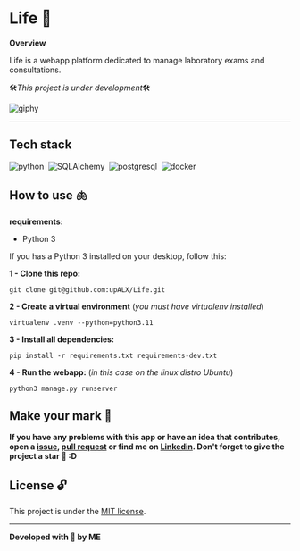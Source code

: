 # Life 🧬

**Overview**

Life is a webapp platform dedicated to manage laboratory exams and consultations.

🛠️*This project is under development*🛠️

![giphy](https://github.com/upALX/All-Assets/blob/main/construction-little-girl.webp)

---

## Tech stack
![python](https://img.shields.io/badge/-Python-05122A?style=flat&logo=python)&nbsp;
![SQLAlchemy](https://img.shields.io/badge/-django-05122A?style=flat&logo=SQLAlchemy)&nbsp;
![postgresql](https://img.shields.io/badge/-postgresql-05122A?style=flat&logo=postgresql)&nbsp;
![docker](https://img.shields.io/badge/-Docker-05122A?style=flat&logo=docker)&nbsp;

## How to use 🫁

**requirements:**
  - Python 3 

If you has a Python 3 installed on your desktop, follow this:

**1 - Clone this repo:**
```
git clone git@github.com:upALX/Life.git
```
**2 - Create a virtual environment** (*you must have virtualenv installed*)
```
virtualenv .venv --python=python3.11  
```

**3 - Install all dependencies:**
```
pip install -r requirements.txt requirements-dev.txt
```

**4 - Run the webapp:** (*in this case on the linux distro Ubuntu*)

```
python3 manage.py runserver
```
## Make your mark :triangular_flag_on_post:   

**If you have any problems with this app or have an idea that contributes, open a [issue](https://github.com/upALX/Life/issues), [pull request](https://github.com/upALX/Life/pulls) or find me on [Linkedin](https://www.linkedin.com/in/alxinc/). Don't forget to give the project a star 🌟 :D**

## License :unlock:

This project is under the [MIT license](https://github.com/upALX/Life/blob/main/LICENSE).

---

**Developed with 💜 by ME**

